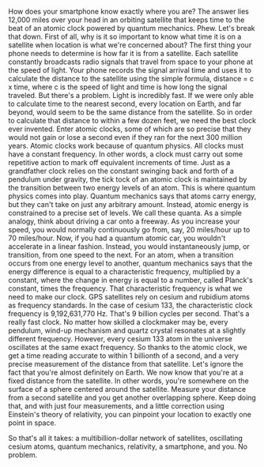 
How does your smartphone
know exactly where you are?
The answer lies 12,000 miles 
over your head
in an orbiting satellite that keeps time
to the beat of an atomic clock
powered by quantum mechanics.
Phew.
Let&#39;s break that down.
First of all, why is it so important 
to know what time it is on a satellite
when location is what
we&#39;re concerned about?
The first thing 
your phone needs to determine
is how far it is from a satellite.
Each satellite constantly 
broadcasts radio signals
that travel from space to your phone
at the speed of light.
Your phone records 
the signal arrival time
and uses it to calculate 
the distance to the satellite
using the simple formula,
distance = c x time,
where c is the speed of light
and time is how long the signal traveled.
But there&#39;s a problem.
Light is incredibly fast.
If we were only able to calculate 
time to the nearest second,
every location on Earth, and far beyond,
would seem to be the same 
distance from the satellite.
So in order to calculate that distance
to within a few dozen feet,
we need the best clock ever invented.
Enter atomic clocks,
some of which are so precise
that they would not gain or lose a second
even if they ran 
for the next 300 million years.
Atomic clocks work 
because of quantum physics.
All clocks must have a constant frequency.
In other words, a clock must carry out
some repetitive action
to mark off equivalent increments of time.
Just as a grandfather clock 
relies on the constant swinging
back and forth of a pendulum 
under gravity,
the tick tock of an atomic clock
is maintained by the transition 
between two energy levels of an atom.
This is where quantum physics 
comes into play.
Quantum mechanics 
says that atoms carry energy,
but they can&#39;t take on 
just any arbitrary amount.
Instead, atomic energy 
is constrained to a precise set of levels.
We call these quanta.
As a simple analogy, 
think about driving a car onto a freeway.
As you increase your speed,
you would normally continuously go 
from, say, 20 miles/hour up to 70 miles/hour.
Now, if you had a quantum atomic car,
you wouldn&#39;t accelerate 
in a linear fashion.
Instead, you would instantaneously jump,
or transition, from one speed to the next.
For an atom, when a transition 
occurs from one energy level to another,
quantum mechanics says
that the energy difference 
is equal to a characteristic frequency,
multiplied by a constant,
where the change in energy is equal to 
a number, called Planck&#39;s constant,
times the frequency.
That characteristic frequency 
is what we need to make our clock.
GPS satellites rely on cesium and rubidium
atoms as frequency standards.
In the case of cesium 133,
the characteristic clock frequency
is 9,192,631,770 Hz.
That&#39;s 9 billion cycles per second.
That&#39;s a really fast clock.
No matter how skilled a clockmaker may be,
every pendulum, wind-up mechanism
and quartz crystal resonates 
at a slightly different frequency.
However, every cesium 133 atom 
in the universe
oscillates at the same exact frequency.
So thanks to the atomic clock,
we get a time reading accurate
to within 1 billionth of a second,
and a very precise measurement
of the distance from that satellite.
Let&#39;s ignore the fact that you&#39;re almost
definitely on Earth.
We now know that you&#39;re at a fixed 
distance from the satellite.
In other words, you&#39;re somewhere 
on the surface of a sphere
centered around the satellite.
Measure your distance 
from a second satellite
and you get another overlapping sphere.
Keep doing that,
and with just four measurements,
and a little correction 
using Einstein&#39;s theory of relativity,
you can pinpoint your location to exactly
one point in space.

So that&#39;s all it takes:
a multibillion-dollar 
network of satellites,
oscillating cesium atoms,
quantum mechanics,
relativity,
a smartphone,
and you.
No problem.
